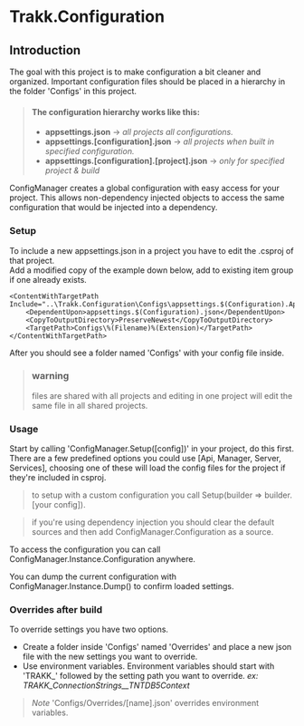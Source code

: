 # Trakk.Configuration 

## Introduction 

The goal with this project is to make configuration a bit cleaner and organized.
Important configuration files should be placed in a hierarchy in the folder 'Configs' 
in this project.

> #### The configuration hierarchy works like this:
>* **appsettings.json** -> *all projects all configurations.*
>* **appsettings.[configuration].json** -> *all projects when built in specified configuration.*
>* **appsettings.[configuration].[project].json** -> *only for specified project & build*

ConfigManager creates a global configuration with easy access for your project.
This allows non-dependency injected objects to access the same configuration 
that would be injected into a dependency.



### Setup

To include a new appsettings.json in a project you have to edit the .csproj of that project.  
Add a modified copy of the example down below, add to existing item group if one already exists.

    <ContentWithTargetPath Include="..\Trakk.Configuration\Configs\appsettings.$(Configuration).Api.json">
        <DependentUpon>appsettings.$(Configuration).json</DependentUpon>
        <CopyToOutputDirectory>PreserveNewest</CopyToOutputDirectory>
        <TargetPath>Configs\%(Filename)%(Extension)</TargetPath>
    </ContentWithTargetPath>

After you should see a folder named 'Configs' with your config file inside.

>### warning
> files are shared with all projects and editing
> in one project will edit the same file in all shared projects.

### Usage

Start by calling 'ConfigManager.Setup([config])' in your project, do this first. There are a few predefined options
you could use [Api, Manager, Server, Services], choosing one of these will load the config
files for the project if they're included in csproj.

>to setup with a custom configuration you call Setup(builder => builder.[your config]).

>if you're using dependency injection you should clear the default sources
and then add ConfigManager.Configuration as a source.

To access the configuration you can call ConfigManager.Instance.Configuration anywhere.

You can dump the current configuration with ConfigManager.Instance.Dump()
to confirm loaded settings.

### Overrides after build

To override settings you have two options.  
* Create a folder inside 'Configs' named 'Overrides' and place a new json file with the new settings
you want to override. 
* Use environment variables. Environment variables should start with 'TRAKK_' 
followed by the setting path you want to override. *ex: TRAKK_ConnectionStrings__TNTDB5Context*

> *Note* 'Configs/Overrides/[name].json' overrides environment variables.

